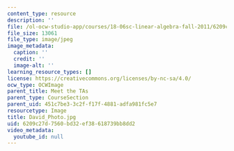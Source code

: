 ```yaml
---
content_type: resource
description: ''
file: /ol-ocw-studio-app/courses/18-06sc-linear-algebra-fall-2011/6209c27d7560bd32ef38618739bb8dd2_David_Photo.jpg
file_size: 13061
file_type: image/jpeg
image_metadata:
  caption: ''
  credit: ''
  image-alt: ''
learning_resource_types: []
license: https://creativecommons.org/licenses/by-nc-sa/4.0/
ocw_type: OCWImage
parent_title: Meet the TAs
parent_type: CourseSection
parent_uid: 451c7be3-3c2f-f17f-4881-adfa981fc5e7
resourcetype: Image
title: David_Photo.jpg
uid: 6209c27d-7560-bd32-ef38-618739bb8dd2
video_metadata:
  youtube_id: null
---
```

